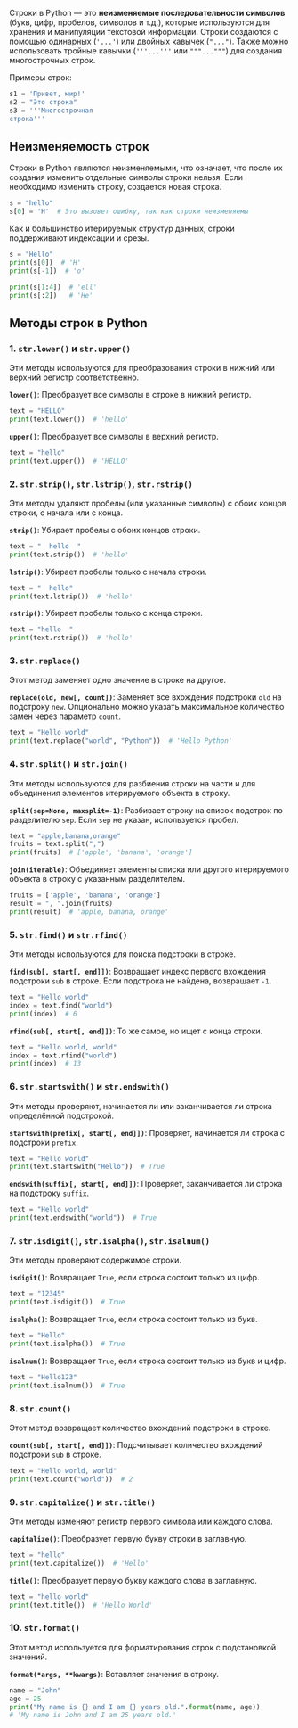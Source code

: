 Строки в Python — это **неизменяемые последовательности символов** (букв, цифр, пробелов, символов и т.д.), которые используются для хранения и манипуляции текстовой информации. Строки создаются с помощью одинарных (`'...'`) или двойных кавычек (`"..."`). Также можно использовать тройные кавычки (`'''...'''` или `"""..."""`) для создания многострочных строк.

Примеры строк:
```Python 
s1 = 'Привет, мир!'
s2 = "Это строка"
s3 = '''Многострочная
строка'''
```

## Неизменяемость строк
Строки в Python являются неизменяемыми, что означает, что после их создания изменить отдельные символы строки нельзя. Если необходимо изменить строку, создается новая строка.
```Python
s = "hello"
s[0] = 'H'  # Это вызовет ошибку, так как строки неизменяемы

```

Как и большинство итерируемых структур данных, строки поддерживают индексации и срезы.
```Python
s = "Hello"
print(s[0])  # 'H'
print(s[-1])  # 'o'

print(s[1:4])  # 'ell'
print(s[:2])   # 'He'
```

## Методы строк в Python

### 1. **`str.lower()` и `str.upper()`**
Эти методы используются для преобразования строки в нижний или верхний регистр соответственно.

**`lower()`**: Преобразует все символы в строке в нижний регистр.
```Python
text = "HELLO"
print(text.lower())  # 'hello'
```

**`upper()`**: Преобразует все символы в верхний регистр.
```Python
text = "hello"
print(text.upper())  # 'HELLO'
```

### 2. **`str.strip()`, `str.lstrip()`, `str.rstrip()`**
Эти методы удаляют пробелы (или указанные символы) с обоих концов строки, с начала или с конца.

**`strip()`**: Убирает пробелы с обоих концов строки.
```Python
text = "  hello  "
print(text.strip())  # 'hello'
```

**`lstrip()`**: Убирает пробелы только с начала строки.
```Python
text = "  hello"
print(text.lstrip())  # 'hello'
```

**`rstrip()`**: Убирает пробелы только с конца строки.
```Python
text = "hello  "
print(text.rstrip())  # 'hello'
```

### 3. **`str.replace()`**
Этот метод заменяет одно значение в строке на другое.

**`replace(old, new[, count])`**: Заменяет все вхождения подстроки `old` на подстроку `new`. Опционально можно указать максимальное количество замен через параметр `count`.
```Python
text = "Hello world"
print(text.replace("world", "Python"))  # 'Hello Python'
```

### 4. **`str.split()` и `str.join()`**
Эти методы используются для разбиения строки на части и для объединения элементов итерируемого объекта в строку.

**`split(sep=None, maxsplit=-1)`**: Разбивает строку на список подстрок по разделителю `sep`. Если `sep` не указан, используется пробел.
```Python
text = "apple,banana,orange"
fruits = text.split(",")
print(fruits)  # ['apple', 'banana', 'orange']
```

**`join(iterable)`**: Объединяет элементы списка или другого итерируемого объекта в строку с указанным разделителем.
```Python
fruits = ['apple', 'banana', 'orange']
result = ", ".join(fruits)
print(result)  # 'apple, banana, orange'
```

### 5. **`str.find()` и `str.rfind()`**
Эти методы используются для поиска подстроки в строке.

**`find(sub[, start[, end]])`**: Возвращает индекс первого вхождения подстроки `sub` в строке. Если подстрока не найдена, возвращает `-1`.
```Python
text = "Hello world"
index = text.find("world")
print(index)  # 6
```

**`rfind(sub[, start[, end]])`**: То же самое, но ищет с конца строки.
```Python
text = "Hello world, world"
index = text.rfind("world")
print(index)  # 13
```

### 6. **`str.startswith()` и `str.endswith()`**
Эти методы проверяют, начинается ли или заканчивается ли строка определённой подстрокой.

**`startswith(prefix[, start[, end]])`**: Проверяет, начинается ли строка с подстроки `prefix`.
```Python
text = "Hello world"
print(text.startswith("Hello"))  # True
```

**`endswith(suffix[, start[, end]])`**: Проверяет, заканчивается ли строка на подстроку `suffix`.
```Python
text = "Hello world"
print(text.endswith("world"))  # True
```

### 7. **`str.isdigit()`, `str.isalpha()`, `str.isalnum()`**
Эти методы проверяют содержимое строки.

**`isdigit()`**: Возвращает `True`, если строка состоит только из цифр.
```Python
text = "12345"
print(text.isdigit())  # True
```

**`isalpha()`**: Возвращает `True`, если строка состоит только из букв.
```Python
text = "Hello"
print(text.isalpha())  # True
```

**`isalnum()`**: Возвращает `True`, если строка состоит только из букв и цифр.
```Python
text = "Hello123"
print(text.isalnum())  # True
```

### 8. **`str.count()`**
Этот метод возвращает количество вхождений подстроки в строке.

**`count(sub[, start[, end]])`**: Подсчитывает количество вхождений подстроки `sub` в строке.
```Python
text = "Hello world, world"
print(text.count("world"))  # 2
```

### 9. **`str.capitalize()` и `str.title()`**
Эти методы изменяют регистр первого символа или каждого слова.

**`capitalize()`**: Преобразует первую букву строки в заглавную.
```Python
text = "hello"
print(text.capitalize())  # 'Hello'
```

**`title()`**: Преобразует первую букву каждого слова в заглавную.
```Python
text = "hello world"
print(text.title())  # 'Hello World'
```

### 10. **`str.format()`**
Этот метод используется для форматирования строк с подстановкой значений.

**`format(*args, **kwargs)`**: Вставляет значения в строку.
```Python
name = "John"
age = 25
print("My name is {} and I am {} years old.".format(name, age))
# 'My name is John and I am 25 years old.'
```